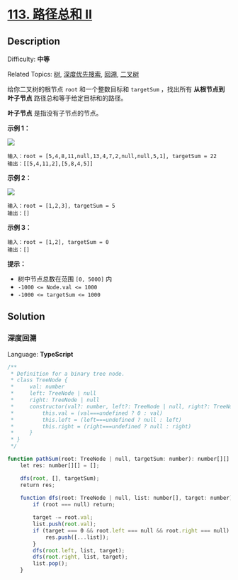 # [113\. 路径总和 II](https://leetcode.cn/problems/path-sum-ii/)

## Description

Difficulty: **中等**  

Related Topics: [树](https://leetcode.cn/tag/tree/), [深度优先搜索](https://leetcode.cn/tag/depth-first-search/), [回溯](https://leetcode.cn/tag/backtracking/), [二叉树](https://leetcode.cn/tag/binary-tree/)

给你二叉树的根节点 `root` 和一个整数目标和 `targetSum` ，找出所有 **从根节点到叶子节点** 路径总和等于给定目标和的路径。

**叶子节点** 是指没有子节点的节点。

**示例 1：**

![](https://assets.leetcode.com/uploads/2021/01/18/pathsumii1.jpg)

```
输入：root = [5,4,8,11,null,13,4,7,2,null,null,5,1], targetSum = 22
输出：[[5,4,11,2],[5,8,4,5]]
```

**示例 2：**

![](https://assets.leetcode.com/uploads/2021/01/18/pathsum2.jpg)

```
输入：root = [1,2,3], targetSum = 5
输出：[]
```

**示例 3：**

```
输入：root = [1,2], targetSum = 0
输出：[]
```

**提示：**

* 树中节点总数在范围 `[0, 5000]` 内
* `-1000 <= Node.val <= 1000`
* `-1000 <= targetSum <= 1000`

## Solution

### 深度回溯

Language: **TypeScript**

```typescript
/**
 * Definition for a binary tree node.
 * class TreeNode {
 *     val: number
 *     left: TreeNode | null
 *     right: TreeNode | null
 *     constructor(val?: number, left?: TreeNode | null, right?: TreeNode | null) {
 *         this.val = (val===undefined ? 0 : val)
 *         this.left = (left===undefined ? null : left)
 *         this.right = (right===undefined ? null : right)
 *     }
 * }
 */

function pathSum(root: TreeNode | null, targetSum: number): number[][] {
    let res: number[][] = [];

    dfs(root, [], targetSum);
    return res;
    
    function dfs(root: TreeNode | null, list: number[], target: number) {
        if (root === null) return;

        target -= root.val;
        list.push(root.val);
        if (target === 0 && root.left === null && root.right === null) {
            res.push([...list]);
        }
        dfs(root.left, list, target);
        dfs(root.right, list, target);
        list.pop();
    }
```
